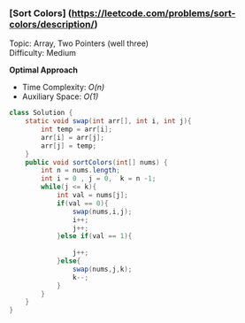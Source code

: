 ### [Sort Colors] (https://leetcode.com/problems/sort-colors/description/)
Topic: Array, Two Pointers (well three)  
Difficulty: Medium

**Optimal Approach**

- Time Complexity: *O(n)*
- Auxiliary Space: *O(1)*

```java
class Solution {
    static void swap(int arr[], int i, int j){
        int temp = arr[i];
        arr[i] = arr[j];
        arr[j] = temp;
    }
    public void sortColors(int[] nums) {
        int n = nums.length;
        int i = 0 , j = 0,  k = n -1;
        while(j <= k){
            int val = nums[j];
            if(val == 0){
                swap(nums,i,j);
                i++;
                j++;
            }else if(val == 1){
                
                j++;
            }else{
                swap(nums,j,k);
                k--;
            }
        }
    }
}
```
